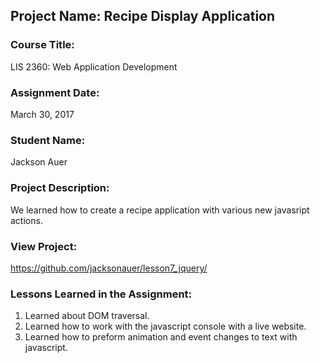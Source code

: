 ## Project Name:  Recipe Display Application

### Course Title:
LIS 2360:  Web Application Development

### Assignment Date:  
March 30, 2017

### Student Name:  
Jackson Auer

### Project Description:
We learned how to create a recipe application with various new javasript actions.

### View Project:
https://github.com/jacksonauer/lesson7_jquery/

### Lessons Learned in the Assignment:
1. Learned about DOM traversal.
2. Learned how to work with the javascript console with a live website.
3. Learned how to preform animation and event changes to text with javascript.
